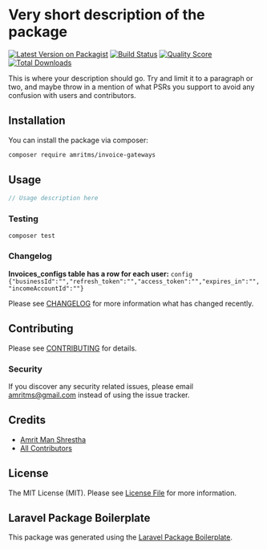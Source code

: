 # Very short description of the package

[![Latest Version on Packagist](https://img.shields.io/packagist/v/amritms/invoice-gateways.svg?style=flat-square)](https://packagist.org/packages/amritms/invoice-gateways)
[![Build Status](https://img.shields.io/travis/amritms/invoice-gateways/master.svg?style=flat-square)](https://travis-ci.org/amritms/invoice-gateways)
[![Quality Score](https://img.shields.io/scrutinizer/g/amritms/invoice-gateways.svg?style=flat-square)](https://scrutinizer-ci.com/g/amritms/invoice-gateways)
[![Total Downloads](https://img.shields.io/packagist/dt/amritms/invoice-gateways.svg?style=flat-square)](https://packagist.org/packages/amritms/invoice-gateways)

This is where your description should go. Try and limit it to a paragraph or two, and maybe throw in a mention of what PSRs you support to avoid any confusion with users and contributors.

## Installation

You can install the package via composer:

```bash
composer require amritms/invoice-gateways
```

## Usage

``` php
// Usage description here
```

### Testing

``` bash
composer test
```

### Changelog
**Invoices_configs table has a row for each user:**
```config {"businessId":"","refresh_token":"","access_token":"","expires_in":"","incomeAccountId":""}```

Please see [CHANGELOG](CHANGELOG.md) for more information what has changed recently.

## Contributing

Please see [CONTRIBUTING](CONTRIBUTING.md) for details.

### Security

If you discover any security related issues, please email amritms@gmail.com instead of using the issue tracker.

## Credits

- [Amrit Man Shrestha](https://github.com/amritms)
- [All Contributors](../../contributors)

## License

The MIT License (MIT). Please see [License File](LICENSE.md) for more information.

## Laravel Package Boilerplate

This package was generated using the [Laravel Package Boilerplate](https://laravelpackageboilerplate.com).
